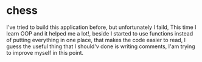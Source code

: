 # chess
I've tried to build this application before, but unfortunately I faild, This time I learn OOP and it helped me a lot!, beside I started to use functions instead of putting everything in one place, that makes the code easier to read, I guess the useful thing that I should'v done is writing comments, I'am trying to improve myself in this point.
